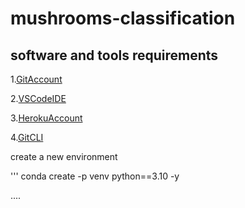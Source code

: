 # mushrooms-classification

## software and tools requirements

1.[GitAccount](https://github.com)

2.[VSCodeIDE](https://code.visualstudio.com/)

3.[HerokuAccount](https://heroku.com)

4.[GitCLI](https://git-scm.com/book/en/v2/Getting-Started-The-Command-Line)

create a new environment

'''
conda create -p venv python==3.10 -y

....